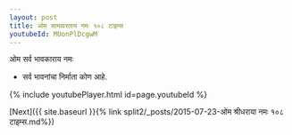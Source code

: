 ```yaml
---
layout: post
title: ओम सामावरताय नमः १०८ टाइम्स
youtubeId: MUonPlDcgwM
---
```

 
 
 ओम सर्व भावकाराय नमः  
 
 -  सर्व भावनांचा निर्माता कोण आहे. 
 
  
 
  
 
 
 
 
 
 


{% include youtubePlayer.html id=page.youtubeId %}
 
[Next]({{ site.baseurl }}{% link  split2/_posts/2015-07-23-ओम श्रीधराया नमः १०८ टाइम्स.md%})
 
